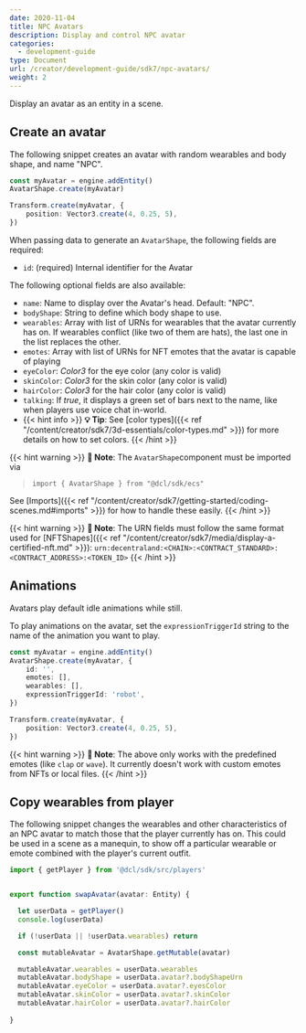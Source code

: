 ```yaml
---
date: 2020-11-04
title: NPC Avatars
description: Display and control NPC avatar
categories:
  - development-guide
type: Document
url: /creator/development-guide/sdk7/npc-avatars/
weight: 2
---
```


Display an avatar as an entity in a scene.

## Create an avatar

The following snippet creates an avatar with random wearables and body shape, and name "NPC".

```ts
const myAvatar = engine.addEntity()
AvatarShape.create(myAvatar)

Transform.create(myAvatar, {
	position: Vector3.create(4, 0.25, 5),
})
```

When passing data to generate an `AvatarShape`, the following fields are required:

- `id`: (required) Internal identifier for the Avatar

The following optional fields are also available:

- `name`: Name to display over the Avatar's head. Default: "NPC".
- `bodyShape`: String to define which body shape to use.
- `wearables`: Array with list of URNs for wearables that the avatar currently has on. If wearables conflict (like two of them are hats), the last one in the list replaces the other.
- `emotes`: Array with list of URNs for NFT emotes that the avatar is capable of playing
- `eyeColor`: _Color3_ for the eye color (any color is valid)
- `skinColor`: _Color3_ for the skin color (any color is valid)
- `hairColor`: _Color3_ for the hair color (any color is valid)
- `talking`: If _true_, it displays a green set of bars next to the name, like when players use voice chat in-world.
- {{< hint info >}}
  **💡 Tip**: See [color types]({{< ref "/content/creator/sdk7/3d-essentials/color-types.md" >}}) for more details on how to set colors.
  {{< /hint >}}

{{< hint warning >}}
**📔 Note**: The `AvatarShape`component must be imported via

> `import { AvatarShape } from "@dcl/sdk/ecs"`

See [Imports]({{< ref "/content/creator/sdk7/getting-started/coding-scenes.md#imports" >}}) for how to handle these easily.
{{< /hint >}}

{{< hint warning >}}
**📔 Note**: The URN fields must follow the same format used for [NFTShapes]({{< ref "/content/creator/sdk7/media/display-a-certified-nft.md" >}}): `urn:decentraland:<CHAIN>:<CONTRACT_STANDARD>:<CONTRACT_ADDRESS>:<TOKEN_ID>`
{{< /hint >}}

## Animations

Avatars play default idle animations while still.

To play animations on the avatar, set the `expressionTriggerId` string to the name of the animation you want to play.

```ts
const myAvatar = engine.addEntity()
AvatarShape.create(myAvatar, {
	id: '',
	emotes: [],
	wearables: [],
	expressionTriggerId: 'robot',
})

Transform.create(myAvatar, {
	position: Vector3.create(4, 0.25, 5),
})
```

{{< hint warning >}}
**📔 Note**: The above only works with the predefined emotes (like `clap` or `wave`). It currently doesn't work with custom emotes from NFTs or local files.
{{< /hint >}}

## Copy wearables from player

The following snippet changes the wearables and other characteristics of an NPC avatar to match those that the player currently has on. This could be used in a scene as a manequin, to show off a particular wearable or emote combined with the player's current outfit.

```ts
import { getPlayer } from '@dcl/sdk/src/players'


export function swapAvatar(avatar: Entity) {

  let userData = getPlayer()
  console.log(userData)

  if (!userData || !userData.wearables) return

  const mutableAvatar = AvatarShape.getMutable(avatar)

  mutableAvatar.wearables = userData.wearables
  mutableAvatar.bodyShape = userData.avatar?.bodyShapeUrn
  mutableAvatar.eyeColor = userData.avatar?.eyesColor
  mutableAvatar.skinColor = userData.avatar?.skinColor
  mutableAvatar.hairColor = userData.avatar?.hairColor
  
}
```
